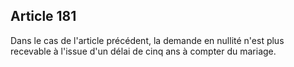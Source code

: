 Article 181
----
Dans le cas de l'article précédent, la demande en nullité n'est plus recevable à
l'issue d'un délai de cinq ans à compter du mariage.
